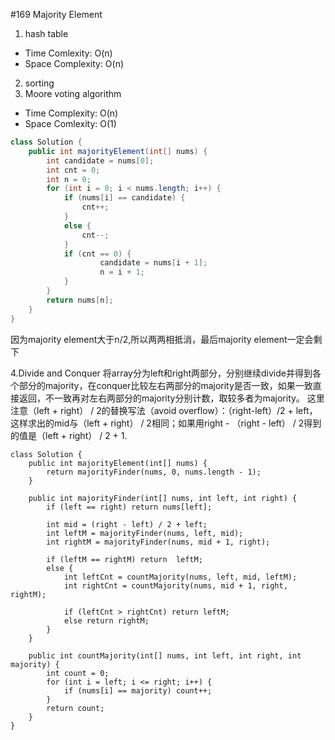 \#169 Majority Element

1. hash table
* Time Comlexity: O(n)
* Space Complexity: O(n)
2. sorting
3. Moore voting algorithm
* Time Complexity: O(n)
* Space Comlexity: O(1)
```java
class Solution {
    public int majorityElement(int[] nums) {
        int candidate = nums[0];
        int cnt = 0;
        int n = 0;
        for (int i = 0; i < nums.length; i++) {
            if (nums[i] == candidate) {
                cnt++;
            }
            else {
                cnt--;
            }
            if (cnt == 0) {
                    candidate = nums[i + 1];
                    n = i + 1;
            }
        }
        return nums[n];
    }
}
```
因为majority element大于n/2,所以两两相抵消，最后majority element一定会剩下

4.Divide and Conquer
将array分为left和right两部分，分别继续divide并得到各个部分的majority，在conquer比较左右两部分的majority是否一致，如果一致直接返回，不一致再对左右两部分的majority分别计数，取较多者为majority。
这里注意（left + right） / 2的替换写法（avoid overflow）：（right-left）/2 + left，这样求出的mid与（left + right） / 2相同；如果用right - （right - left） / 2得到的值是（left + right） / 2 + 1.
```
class Solution {
    public int majorityElement(int[] nums) {
        return majorityFinder(nums, 0, nums.length - 1);
    }

    public int majorityFinder(int[] nums, int left, int right) {
        if (left == right) return nums[left];

        int mid = (right - left) / 2 + left;
        int leftM = majorityFinder(nums, left, mid);
        int rightM = majorityFinder(nums, mid + 1, right);

        if (leftM == rightM) return  leftM;
        else {
            int leftCnt = countMajority(nums, left, mid, leftM);
            int rightCnt = countMajority(nums, mid + 1, right, rightM);

            if (leftCnt > rightCnt) return leftM;
            else return rightM;
        }
    }

    public int countMajority(int[] nums, int left, int right, int majority) {
        int count = 0;
        for (int i = left; i <= right; i++) {
            if (nums[i] == majority) count++;
        }
        return count;
    }
}
```
